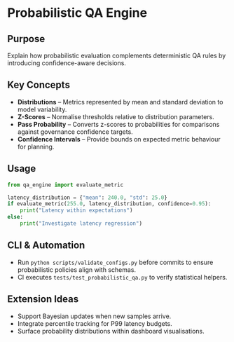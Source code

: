 # Probabilistic QA Engine

## Purpose

Explain how probabilistic evaluation complements deterministic QA rules by introducing confidence-aware decisions.

## Key Concepts

- **Distributions** – Metrics represented by mean and standard deviation to model variability.
- **Z-Scores** – Normalise thresholds relative to distribution parameters.
- **Pass Probability** – Converts z-scores to probabilities for comparisons against governance confidence targets.
- **Confidence Intervals** – Provide bounds on expected metric behaviour for planning.

## Usage

```python
from qa_engine import evaluate_metric

latency_distribution = {"mean": 240.0, "std": 25.0}
if evaluate_metric(255.0, latency_distribution, confidence=0.95):
    print("Latency within expectations")
else:
    print("Investigate latency regression")
```

## CLI & Automation

- Run `python scripts/validate_configs.py` before commits to ensure probabilistic policies align with schemas.
- CI executes `tests/test_probabilistic_qa.py` to verify statistical helpers.

## Extension Ideas

- Support Bayesian updates when new samples arrive.
- Integrate percentile tracking for P99 latency budgets.
- Surface probability distributions within dashboard visualisations.
